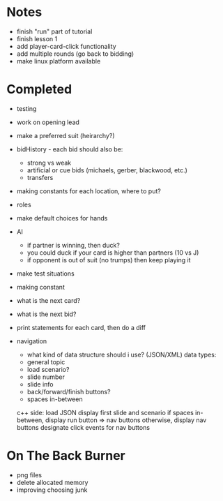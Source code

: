 Notes
=======

- finish "run" part of tutorial
- finish lesson 1
- add player-card-click functionality
- add multiple rounds (go back to bidding)
- make linux platform available

Completed
=============


- testing

- work on opening lead
- make a preferred suit (heirarchy?)
- bidHistory - each bid should also be:
	- strong vs weak
	- artificial or cue bids (michaels, gerber, blackwood, etc.)
	- transfers
- making constants for each location, where to put?

- roles
- make default choices for hands

- AI
	- if partner is winning, then duck?
	- you could duck if your card is higher than partners (10 vs J)
	- if opponent is out of suit (no trumps) then keep playing it

- make test situations
- making constant
- what is the next card?
- what is the next bid?
- print statements for each card, then do a diff

- navigation
	- what kind of data structure should i use? (JSON/XML)
	data types:
	- general topic
	- load scenario?
	- slide number
	- slide info
	- back/forward/finish buttons?
	- spaces in-between

	c++ side:
	load JSON
	display first slide and scenario
	if spaces in-between, display run button => nav buttons
	otherwise, display nav buttons
	designate click events for nav buttons

On The Back Burner
==============

- png files
- delete allocated memory
- improving choosing junk